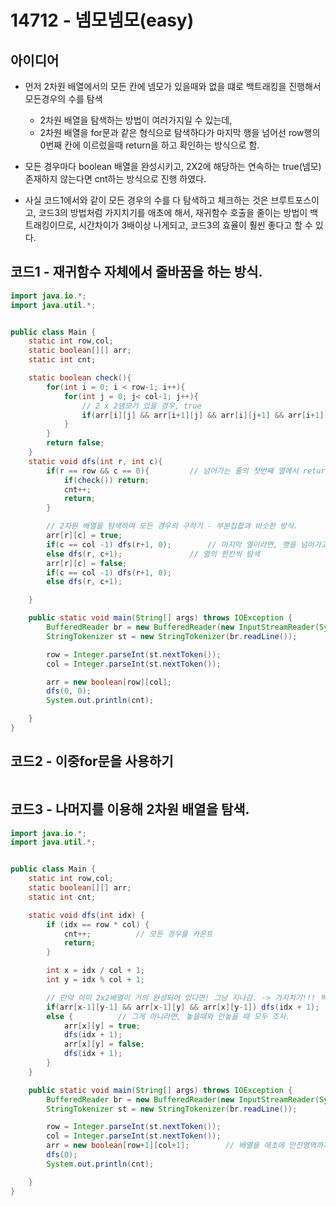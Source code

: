 # 14712 - 넴모넴모(easy)


## 아이디어

* 먼저 2차원 배열에서의 모든 칸에 넴모가 있을때와 없을 떄로 백트래킹을 진행해서 모든경우의 수를 탐색
    - 2차원 배열을 탐색하는 방법이 여러가지일 수 있는데, 
    - 2차원 배열을 for문과 같은 형식으로 탐색하다가 마지막 행을 넘어선 row행의 0번째 칸에 이르렀을때 return을 하고 확인하는 방식으로 함.

* 모든 경우마다 boolean 배열을 완성시키고, 2X2에 해당하는 연속하는 true(넴모)존재하지 않는다면 cnt하는 방식으로 진행 하였다.

* 사실 코드1에서와 같이 모든 경우의 수를 다 탐색하고 체크하는 것은 브루트포스이고, 코드3의 방법처럼 가지치기를 애초에 해서, 재귀함수 호출을 줄이는 방법이 백트래킹이므로, 시간차이가 3배이상 나게되고, 코드3의 효율이 훨씬 좋다고 할 수 있다.




## 코드1 - 재귀함수 자체에서 줄바꿈을 하는 방식.

```java
import java.io.*;
import java.util.*;


public class Main {
    static int row,col;
    static boolean[][] arr;
    static int cnt;

    static boolean check(){
        for(int i = 0; i < row-1; i++){
            for(int j = 0; j< col-1; j++){
                // 2 x 2넴모가 있을 경우, true
                if(arr[i][j] && arr[i+1][j] && arr[i][j+1] && arr[i+1][j+1]) return true;
            }
        }
        return false;
    }
    static void dfs(int r, int c){
        if(r == row && c == 0){         // 넘어가는 줄의 첫번째 열에서 return -> (row, 0)에서 return
            if(check()) return;
            cnt++;
            return;
        }

        // 2차원 배열을 탐색하며 모든 경우의 구하기 - 부분집합과 비슷한 방식.
        arr[r][c] = true;
        if(c == col -1) dfs(r+1, 0);        // 마지막 열이라면, 행을 넘어가고 열은 다시 0부터 진행.
        else dfs(r, c+1);               // 열의 한칸씩 탐색
        arr[r][c] = false;
        if(c == col -1) dfs(r+1, 0);
        else dfs(r, c+1);

    }

    public static void main(String[] args) throws IOException {
        BufferedReader br = new BufferedReader(new InputStreamReader(System.in));
        StringTokenizer st = new StringTokenizer(br.readLine());

        row = Integer.parseInt(st.nextToken());
        col = Integer.parseInt(st.nextToken());

        arr = new boolean[row][col];
        dfs(0, 0);
        System.out.println(cnt);

    }
}


```

## 코드2 - 이중for문을 사용하기

```java

```


## 코드3  - 나머지를 이용해 2차원 배열을 탐색.

```java
import java.io.*;
import java.util.*;


public class Main {
    static int row,col;
    static boolean[][] arr;
    static int cnt;

    static void dfs(int idx) {
        if (idx == row * col) {
            cnt++;          // 모든 경우를 카운트
            return;
        }

        int x = idx / col + 1;
        int y = idx % col + 1;

        // 만약 이미 2x2배열이 거의 완성되어 있다면! 그냥 지나감. -> 가지치기!!! 백트래킹!!!
        if(arr[x-1][y-1] && arr[x-1][y] && arr[x][y-1]) dfs(idx + 1);
        else {          // 그게 아니라면, 놓을때와 안놓을 때 모두 조사.
            arr[x][y] = true;
            dfs(idx + 1);
            arr[x][y] = false;
            dfs(idx + 1);
        }
    }

    public static void main(String[] args) throws IOException {
        BufferedReader br = new BufferedReader(new InputStreamReader(System.in));
        StringTokenizer st = new StringTokenizer(br.readLine());

        row = Integer.parseInt(st.nextToken());
        col = Integer.parseInt(st.nextToken());
        arr = new boolean[row+1][col+1];        // 배열을 애초에 안전영역까지 만들어줌.
        dfs(0);
        System.out.println(cnt);

    }
}

```